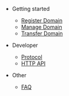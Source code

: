 - Getting started

  - [Register Domain](register.md)
  - [Manage Domain](manage.md)
  - [Transfer Domain](transfer.md)

- Developer

  - [Protocol](protocol.md)
  - [HTTP API](api.md)

- Other

  - [FAQ](faq.md)